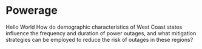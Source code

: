 # Powerage
Hello World
How do demographic characteristics of West Coast states influence the frequency and duration of power outages, and what mitigation strategies can be employed to reduce the risk of outages in these regions?
